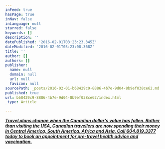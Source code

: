 ```yaml
---
inFeed: true
hasPage: true
inNav: false
inLanguage: null
starred: false
keywords: []
description: ''
datePublished: '2016-02-01T03:23:23.345Z'
dateModified: '2016-02-01T03:23:08.368Z'
title: ''
author: []
authors: []
publisher:
  name: null
  domain: null
  url: null
  favicon: null
sourcePath: _posts/2016-02-01-b68429c9-8886-4b7e-9d04-8b9ef038ce62.md
published: true
url: b68429c9-8886-4b7e-9d04-8b9ef038ce62/index.html
_type: Article

---
```

**_[Travel plans change when the Canadian dollar's value has fallen. Rather than visiting the USA,  Canadian travellers are now spending their money in Central America, South America, Africa and Asia. Call 604.819.3377 today to book an appointment for pre-travel health advice and vaccination.][0]_**

[0]: null